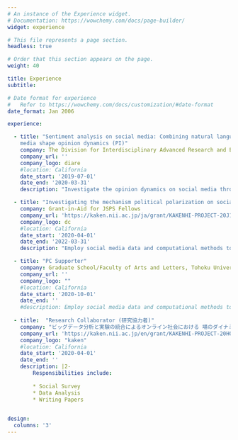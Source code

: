 ```yaml
---
# An instance of the Experience widget.
# Documentation: https://wowchemy.com/docs/page-builder/
widget: experience

# This file represents a page section.
headless: true

# Order that this section appears on the page.
weight: 40

title: Experience
subtitle:

# Date format for experience
#   Refer to https://wowchemy.com/docs/customization/#date-format
date_format: Jan 2006

experience:

  - title: "Sentiment analysis on social media: Combining natural language processing and network analysis to examine how social  
    media shape opinion dynamics (PI)"
    company: The Division for Interdisciplinary Advanced Research and Education Research Grant
    company_url: ''
    company_logo: diare
    #location: California
    date_start: '2019-07-01'
    date_end: '2020-03-31'
    description: "Investigate the opinion dynamics on social media through the combination of natural language processing and network analysis methods."

  - title: "Investigating the mechanism political polarization on social media (PI)"
    company: Grant-in-Aid for JSPS Fellows
    company_url: 'https://kaken.nii.ac.jp/ja/grant/KAKENHI-PROJECT-20J11407/'
    company_logo: dc
    #location: California
    date_start: '2020-04-01'
    date_end: '2022-03-31'
    description: "Employ social media data and computational methods to investigate how exposed information can affect the formation of opinions and provide a more comprehensive understanding on political polarization."

  - title: "PC Supporter"
    company: Graduate School/Faculty of Arts and Letters, Tohoku University
    company_url: ''
    company_logo: ""
    #location: California
    date_start: '2020-10-01'
    date_end: ''
    #description: Employ social media data and computational methods to investigate how exposed information can affect the formation of opinions and provide a more comprehensive understanding on political polarization.
  
  - title:  "Research Collaborator (研究協力者)"
    company: "ビッグデータ分析と実験の統合によるオンライン社会における 場のダイナミクスの解析 (PI: Hiroki Takikawa)"
    company_url: 'https://kaken.nii.ac.jp/en/grant/KAKENHI-PROJECT-20H01563/'
    company_logo: "kaken"
    #location: California
    date_start: '2020-04-01'
    date_end: ''
    description: |2-
        Responsibilities include:
        
        * Social Survey
        * Data Analysis
        * Writing Papers
        

design:
  columns: '3'
---
```

